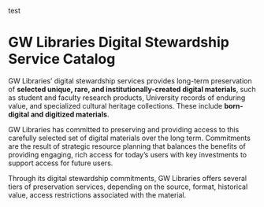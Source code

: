 test 


<h1>GW Libraries Digital Stewardship Service Catalog</h1>


<p>GW Libraries’ digital stewardship services provides long-term preservation of <strong>selected unique, rare, and institutionally-created digital materials</strong>, such as student and faculty research products, University records of enduring value, and specialized cultural heritage collections. These include <strong>born-digital and digitized materials</strong>. </p>

<p>GW Libraries has committed to preserving and providing access to this carefully selected set of digital materials over the long term. Commitments are the result of strategic resource planning that balances the benefits of providing engaging, rich access for today’s users with key investments to support access for future users.</p>

<p>Through its digital stewardship commitments, GW Libraries offers several tiers of preservation services, depending on the source, format, historical value, access restrictions associated with the material.</p>
